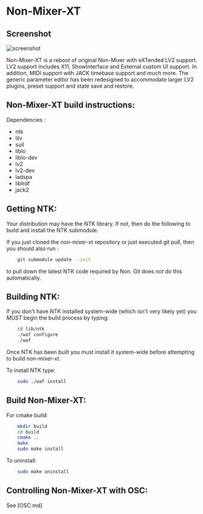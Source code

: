 Non-Mixer-XT
============

Screenshot
----------

![screenshot](https://raw.github.com/Stazed/non-mixer-xt/main/mixer/doc/non-mixer-xt-1.0.0.png "Non-Mixer-XT Release 1.0.0")

Non-Mixer-XT is a reboot of original Non-Mixer with eXTended LV2 support. LV2 support includes X11, ShowInterface and External custom UI support. In addition, MIDI support with JACK timebase support and much more. The generic parameter editor has been redesigned to accommodate larger LV2 plugins, preset support and state save and restore.


Non-Mixer-XT build instructions:
--------------------------------

Dependencies :

* ntk
* lilv
* suil
* liblo
* liblo-dev
* lv2
* lv2-dev
* ladspa
* liblrdf
* jack2

Getting NTK:
------------

Your distribution may have the NTK library. If not, then do the following to build and install the NTK submodule.

If you just cloned the non-mixer-xt repository or just executed git pull, then you should also run :

```bash
    git submodule update --init
```

to pull down the latest NTK code required by Non. Git does *not* do this automatically.

Building NTK:
-------------

If you don't have NTK installed system-wide (which isn't very likely yet) you *MUST* begin the build process by typing:

```bash
    cd lib/ntk
    ./waf configure
    ./waf
```

Once NTK has been built you must install it system-wide before attempting to build non-mixer-xt.

To install NTK type:

```bash
    sudo ./waf install
```

Build Non-Mixer-XT:
-------------------

For cmake build:

```bash
    mkdir build
    cd build
    cmake ..
    make
    sudo make install
```

To uninstall:

```bash
    sudo make uninstall
```

Controlling Non-Mixer-XT with OSC:
-------------

See [OSC.md]
